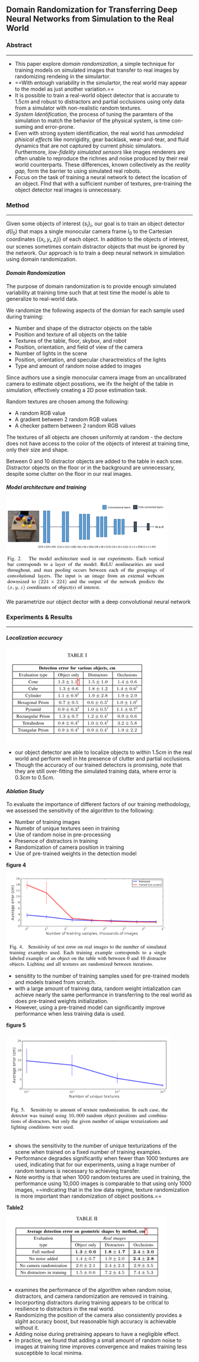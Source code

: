 ## Domain Randomization for Transferring Deep Neural Networks from Simulation to the Real World



### Abstract

------

- This paper explore *domain randomization*, a simple technique for training models on simulated images that transfer to real images by randomizing rendeing in the simulartor.
- ==With entough variability in the simulartor, the real world may appear to the model as just another variation.==
- It is possible to train a real-world object detector that is accurate to $1.5cm$ and robust to distractors and partial occlusions using only data from a simulator with non-realistic random textures.
- *System Identification*, the process of tuning the paramters of the simulation to match the behavior of the physical system, is time con-suming and error-prone. 
- Even with strong system identification, the real world has *unmodeled phisical effects* like nonrigidity, gear backlask, wear-and-tear, and fluid dynamics that are not captured by current phisic simulators. Furthermore, *low-fidelity simulated sensors* like images renderers are often unable to reproduce the richnes and noise produced by their real world counterparts. These differences, known collectively as the *reality gap,* form the barrier to using simulated real robots.
- Focus on the task of training a neural network to detect the location of an object. FInd that with a sufficient number of textures, pre-training the object detector real images is unnecessary.



### Method

------

Given some objects of interest $\{s_i\}_i$, our goal is to train an object detector $d(I_0)$ that maps a single monocular camera frame $I_0$ to the Cartesian coordinates $\{(x_i, y_i, z_i)\}$ of each object. In addition to the objects of interest, our scenes sometimes contain distractor objects that must be ignored by the network. Our approach is to train a deep neural network in simulation using domain randomization.



#### *Domain Randomization*

The purpose of domain randomization is to provide enough simulated variability at training time such that at test time the model is able to generalize to real-world data.

We randomize the following aspects of the domian for each sample used during training:

- Number and shape of the distractor objects on the table
- Position and texture of all objects on the table
- Textures of the table, floor, skybox, and robot
- Position, orientation, and field of view of the camera
- Number of lights in the scene
- Position, orientation, and specular charactreistics of the lights
- Type and amount of random noise added to images

Since authors use a single monocular camera image from an uncalibrated camera to estimate object posstions, we ifx the height of the table in simulation, effectively creating a 2D pose estimation task.

Random textures are chosen among the following:

- A random RGB value
- A gradient between 2 random RGB values
- A checker pattern between 2 random RGB values

The textures of all objects are chosen uniformly at random - the dectore does not have access to the color of the objects of interest at training time, only their size and shape.

Between 0 and 10 distractor objects are added to the table in each scee. Distractor objects on the floor or in the background are unnecessary, despite some clutter on the floor in our real images.



#### *Model architecture and training*

![1](./res/1.png)

We parametrize our object dector with a deep convolutional neural network



### Experiments & Results

------

#### *Localization accuracy*

![2](./res/2.png)

- our object detector are able to localize objects to within $1.5cm$ in the real world and perform well in hte presence of clutter and partial occlusions.
- Though the accuracy of our trained detectors is promising, note that they are still over-fitting the simulated training data, where error is $0.3cm$ to $0.5cm$. 



#### *Ablation Study*

To evaluate the importance of different factors of our training methodology, we assessed the sensitivity of the algorithm to the following:

- Number of training images
- Numebr of unique textures seen in training
- Use of random noise in pre-processing
- Presence of distractors in training
- Randomization of camera position in training
- Use of pre-trained weights in the detection model

**figure 4**

![3](./res/3.png)

- sensitity to the number of training samples used for pre-trained models and models trained from scratch.
- with a large amount of training data, random weight intialization can achieve nearly the same performance in transferring to the real world as does pre-trained weights initialization.
- However, using a pre-trained model can significantly improve performance when less training data is used.

**figure 5**

##### ![4](./res/4.png)

- shows the sensitivity to the number of unique texturizations of the scene when trained on a fixed number of training examples.
- Performance degrades significantly when fewer than 1000 textures are used, indicating that for our experiments, using a lrage number of random textures is necessary to achieving transfer.
- Note worthy is that when 1000 random textures are used in training, the performance using 10,000 images is comparable to that using only 1000 images, ==indicating that in the low data regime, texture randomization is more important than randomization of object positions.==

**Table2**

![5](./res/5.png)

- examines the performance of the algorithm when random noise, distractors, and camera randomization are removed in training. 
- Incorporting distractors during training appears to be critical to resilience to distractors in the real world.
- Randomizing the position of the camera also consistently provides a slgiht accuracy boost, but reasonable high accuracy is achievable without it.
- Adding noise during pretraining appears to have a negligible effect.
- In practice, we found that adding a small amount of random noise to images at training time improves convergence and makes training less susceptible to local minima.